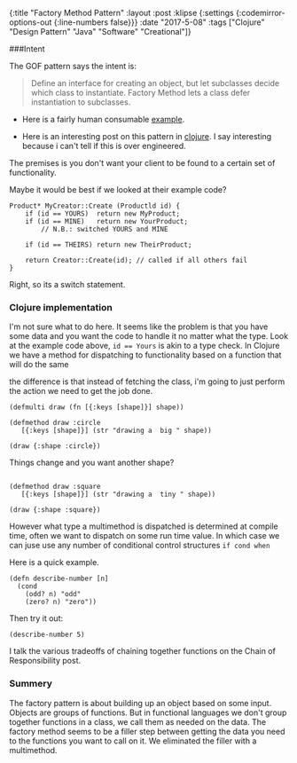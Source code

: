 {:title "Factory Method Pattern"
 :layout :post
 :klipse {:settings {:codemirror-options-out {:line-numbers false}}}
 :date "2017-5-08"
 :tags  ["Clojure" "Design Pattern" "Java" "Software" "Creational"]}

###Intent

The GOF pattern says the intent is:

> Define an interface for creating an object, but let subclasses decide which
> class to instantiate. Factory Method lets a class defer instantiation to
> subclasses.

* Here is a fairly human consumable [example](http://alvinalexander.com/java/java-factory-pattern-example).

* Here is an interesting  post on this pattern in [clojure](http://blog.wagjo.com/factory.html).
I say interesting because i can't tell if this is over engineered. 

The premises is you don't want your client to be found to a certain set of functionality.

Maybe it would be best if we looked at their example code?

```
Product* MyCreator::Create (Productld id) {
    if (id == YOURS)  return new MyProduct;
    if (id == MINE)   return new YourProduct;
        // N.B.: switched YOURS and MINE

    if (id == THEIRS) return new TheirProduct;

    return Creator::Create(id); // called if all others fail
}
```

Right, so its a switch statement.

### Clojure implementation 


I'm not sure what to do here. It seems like the problem is that you have some 
data and you want the code to handle it no matter what the type. Look at the
example code above, `id == Yours` is akin to a type check. In Clojure we have a method
for dispatching to functionality based on a function that will do the same

the difference is that instead of fetching the class, i'm going to just perform
the action we need to get the job done.


```klipse-cljs
(defmulti draw (fn [{:keys [shape]}] shape))

(defmethod draw :circle 
   [{:keys [shape]}] (str "drawing a  big " shape))

(draw {:shape :circle})
```

Things change and you want another shape?

```klipse-cljs

(defmethod draw :square
   [{:keys [shape]}] (str "drawing a  tiny " shape))

(draw {:shape :square})
```

However what type a  multimethod is dispatched is determined at compile time,
often we want to dispatch on some run time value. In which case we can juse use any number
of conditional control structures `if cond when`


Here is a quick example.

```klipse-cljs
(defn describe-number [n]
  (cond
    (odd? n) "odd"
    (zero? n) "zero"))
```

Then try it out:

```klipse-cljs
(describe-number 5)
```

I talk the various tradeoffs of chaining together functions 
on the Chain of Responsibility post.


### Summery

The factory pattern is about building up an object based on some input.
Objects are groups of functions. But in functional languages we don't group
together functions in a class, we call them as needed on the data. The factory method
seems to be a filler step between getting the data you need to the functions
you want to call on it. We eliminated the filler with a multimethod.













